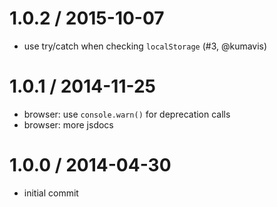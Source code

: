 
1.0.2 / 2015-10-07
  ====

  * use try/catch when checking `localStorage` (#3, @kumavis)

1.0.1 / 2014-11-25
  ====

  * browser: use `console.warn()` for deprecation calls
  * browser: more jsdocs

1.0.0 / 2014-04-30
  ====

  * initial commit
